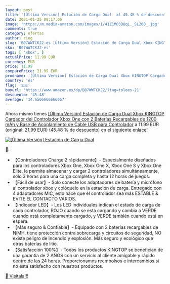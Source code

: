 ```yaml
---
layout: post
title: '[Última Versión] Estación de Carga Dual  al 45.48 % de descuento'
date: 2021-01-25 08:17:06
image: 'https://m.media-amazon.com/images/I/41Z1MO3D8qL._SL200_.jpg'
comments: true
category: ofertas
author: ring
slug: 'B07WWTCKJ2-es [Última Versión] Estación de Carga Dual Xbox KINGTOP...'
sku: 'B07WWTCKJ2-es'
tags: [ 'xbox', ]
actualPrice: 11.99 EUR
currency: EUR
price: 11.99
comparePrice: 21.99 EUR
prodname: '[Última Versión] Estación de Carga Dual Xbox KINGTOP Cargador del Controlador Xbox One con 2 Baterías Recargables de 1200 mAh y Base de Acoplamiento de Cable USB para Controlador'
country: 'es'
flag: '🇪🇸'
buyurl: 'https://www.amazon.es/dp/B07WWTCKJ2/?tag=tolees-21'
descuento: '45.48'
average: '14.6566666666667'
---
```


Ahora mismo tienes [[Última Versión] Estación de Carga Dual Xbox KINGTOP Cargador del Controlador Xbox One con 2 Baterías Recargables de 1200 mAh y Base de Acoplamiento de Cable USB para Controlador](https://www.amazon.es/dp/B07WWTCKJ2/?tag=tolees-21) a 11.99 EUR (original: 21.99 EUR) (45.48 %  de descuento) en el siguiente enlace!

[![[Última Versión] Estación de Carga Dual ](https://m.media-amazon.com/images/I/41Z1MO3D8qL._SL200_.jpg)](https://www.amazon.es/dp/B07WWTCKJ2/?tag=tolees-21)

🔎:

- 【Controladores Charge 2 rápidamente】- Especialmente diseñados para los controladores Xbox One, Xbox One X, Xbox One S y Xbox One Elite, le permite almacenar y cargar 2 controladores simultáneamente, solo 3 horas para una carga completa y hasta 12 horas de juegos.
- 【Fácil de usar】- Solo conecte los adaptadores de batería y micrófono al controlador xbox y colóquelo en la estación de carga. Entregado con 4 adaptadores MIC, esto hace que el controlador sea más ESTABLE & EVITE EL CONTACTO VARIOS.
- 【Indicador LED】- Los LED individuales indican el estado de carga de cada controlador, ROJO cuando se está cargando y cambia a VERDE cuando está completamente cargado, y VERDE también cuando está en espera.
- 【Más seguro & Confiable】- Equipado con 2 baterías recargables de NiMH, tiene protección contra sobrecarga y circuitos de seguridad, NO existe peligro de incendio y explosión. Más seguro y ecológico que otras baterías de litio.
- 【Satisfacción 100%】- Todos los productos KINGTOP se benefician de una garantía de 2 AÑOS con un servicio al cliente amigable y rápido dentro de las 24 horas. Proporcionamos reembolsos e intercambios si no está satisfecho con nuestros productos.

[🛒 Visítala!!!](https://www.amazon.es/dp/B07WWTCKJ2/?tag=tolees-21)
